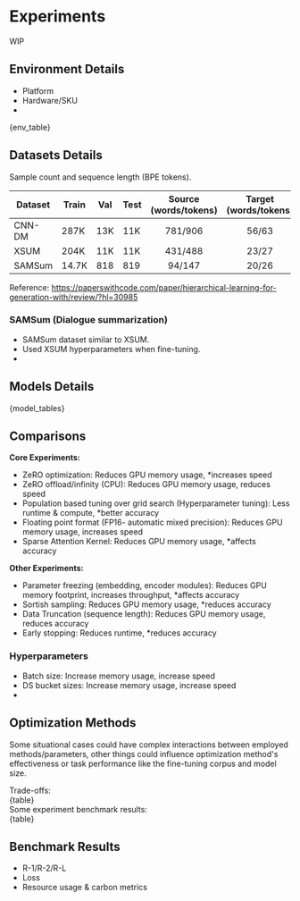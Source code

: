 # Experiments
WIP

## Environment Details
- Platform
- Hardware/SKU
- 

{env_table}

## Datasets Details
Sample count and sequence length (BPE tokens).

| Dataset | Train | Val | Test | Source (words/tokens) | Target (words/tokens) |
| ------- | ----- | --- | ---- | :---: | :---: |
| CNN-DM | 287K	| 13K | 11K | 781/906 | 56/63 |
| XSUM | 204K | 11K	| 11K | 431/488 | 23/27 |
| SAMSum | 14.7K | 818 | 819 | 94/147 | 20/26 |

Reference:
https://paperswithcode.com/paper/hierarchical-learning-for-generation-with/review/?hl=30985  

### SAMSum (Dialogue summarization)
- SAMSum dataset similar to XSUM.
- Used XSUM hyperparameters when fine-tuning.
- 

## Models Details
{model_tables}


## Comparisons
**Core Experiments:**  
- ZeRO optimization: Reduces GPU memory usage, *increases speed
- ZeRO offload/infinity (CPU): Reduces GPU memory usage, reduces speed
- Population based tuning over grid search (Hyperparameter tuning): Less runtime & compute, *better accuracy
- Floating point format (FP16- automatic mixed precision): Reduces GPU memory usage, increases speed
- Sparse Attention Kernel: Reduces GPU memory usage, *affects accuracy


**Other Experiments:**
- Parameter freezing (embedding, encoder modules): Reduces GPU memory footprint, increases throughput, *affects accuracy
- Sortish sampling: Reduces GPU memory usage, *reduces accuracy
- Data Truncation (sequence length): Reduces GPU memory usage, reduces accuracy
- Early stopping: Reduces runtime, *reduces accuracy

### Hyperparameters
- Batch size: Increase memory usage, increase speed
- DS bucket sizes: Increase memory usage, increase speed
- 

## Optimization Methods
Some situational cases could have complex interactions between employed methods/parameters, other things could influence optimization method's effectiveness or task performance like the fine-tuning corpus and model size.

Trade-offs:  
{table}  
Some experiment benchmark results:  
{table}  

## Benchmark Results
- R-1/R-2/R-L 
- Loss
- Resource usage & carbon metrics
